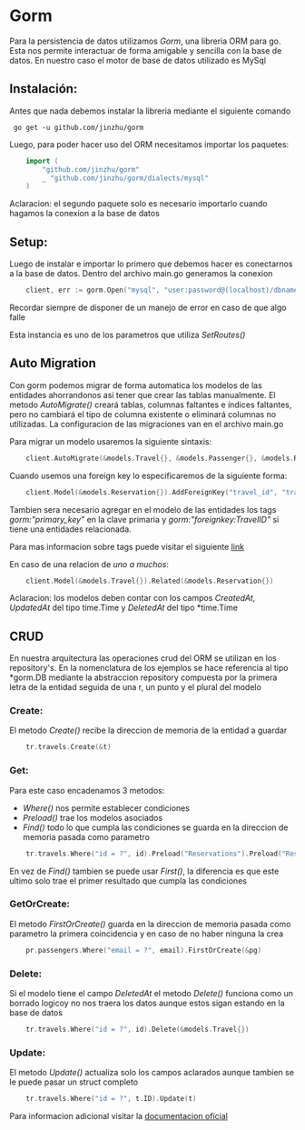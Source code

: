 # Gorm

Para la persistencia de datos utilizamos *Gorm*, una libreria ORM para go. Esta nos permite interactuar de forma amigable y sencilla con la base de datos. En nuestro caso el motor de base de datos utilizado es MySql

## Instalación:

Antes que nada debemos instalar la libreria mediante el siguiente comando

     go get -u github.com/jinzhu/gorm

Luego, para poder hacer uso del ORM necesitamos importar los paquetes:

```go
    import (
        "github.com/jinzhu/gorm"
        _ "github.com/jinzhu/gorm/dialects/mysql"
    )
```

Aclaracion: el segundo paquete solo es necesario importarlo cuando hagamos la conexion a la base de datos

## Setup:

Luego de instalar e importar lo primero que debemos hacer es conectarnos a la base de datos. Dentro del archivo main.go generamos la conexion

```go
    client, err := gorm.Open("mysql", "user:password@(localhost)/dbname?charset=utf8&parseTime=True&loc=Local")
```

Recordar siempre de disponer de un manejo de error en caso de que algo falle

Esta instancia es uno de los parametros que utiliza *SetRoutes()*

## Auto Migration

Con gorm podemos migrar de forma automatica los modelos de las entidades ahorrandonos asi tener que crear las tablas manualmente. El metodo *AutoMigrate()* creará tablas, columnas faltantes e índices faltantes, pero no cambiará el tipo de columna existente o eliminará columnas no utilizadas. La configuracion de las migraciones van en el archivo main.go

Para migrar un modelo usaremos la siguiente sintaxis:

```go
	client.AutoMigrate(&models.Travel{}, &models.Passenger{}, &models.Reservation{})
```

Cuando usemos una foreign key lo especificaremos de la siguiente forma:

```go
    client.Model(&models.Reservation{}).AddForeignKey("travel_id", "travels(id)", "RESTRICT", "RESTRICT")
```

Tambien sera necesario agregar en el modelo de las entidades los tags *gorm:"primary_key"* en la clave primaria y *gorm:"foreignkey:TravelID"* si tiene una entidades relacionada.

Para mas informacion sobre tags puede visitar el siguiente [link](http://gorm.io/docs/models.html#Supported-Struct-tags)

En caso de una relacion de *uno a muchos*:

```go
	client.Model(&models.Travel{}).Related(&models.Reservation{})
```

Aclaracion: los modelos deben contar con los campos *CreatedAt*, *UpdatedAt* del tipo time.Time y *DeletedAt* del tipo *time.Time

## CRUD

En nuestra arquitectura las operaciones crud del ORM se utilizan en los repository's. En la nomenclatura de los ejemplos se hace referencia al tipo *gorm.DB mediante la abstraccion repository compuesta por la primera letra de la entidad seguida de una r, un punto y el plural del modelo

### Create:

El metodo *Create()* recibe la direccion de memoria de la entidad a guardar

```go
    tr.travels.Create(&t)
```

### Get:

Para este caso encadenamos 3 metodos:
* *Where()* nos permite establecer condiciones
* *Preload()* trae los modelos asociados
* *Find()* todo lo que cumpla las condiciones se guarda en la direccion de memoria pasada como parametro

```go
    tr.travels.Where("id = ?", id).Preload("Reservations").Preload("Reservations.Passenger").Find(result)
```

En vez de *Find()* tambien se puede usar *First()*, la diferencia es que este ultimo solo trae el primer resultado que cumpla las condiciones

### GetOrCreate:

El metodo *FirstOrCreate()* guarda en la direccion de memoria pasada como parametro la primera coincidencia y en caso de no haber ninguna la crea

```go
    pr.passengers.Where("email = ?", email).FirstOrCreate(&pg)
```

### Delete:

Si el modelo tiene el campo *DeletedAt* el metodo *Delete()* funciona como un borrado logicoy no nos traera los datos aunque estos sigan estando en la base de datos

```go
    tr.travels.Where("id = ?", id).Delete(&models.Travel{})
```

### Update:

El metodo *Update()* actualiza solo los campos aclarados aunque tambien se le puede pasar un struct completo

```go
    tr.travels.Where("id = ?", t.ID).Update(t)
```

Para informacion adicional visitar la [documentacion oficial](http://gorm.io/docs/)